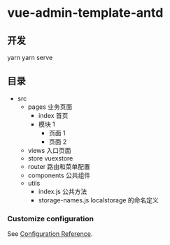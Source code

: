 # vue-admin-template-antd
## 开发

yarn
yarn serve

## 目录

- src
  - pages 业务页面
    - index 首页
    - 模块 1
      - 页面 1
      - 页面 2
  - views 入口页面
  - store vuexstore
  - router 路由和菜单配置
  - components 公共组件
  - utils
    - index.js 公共方法
    - storage-names.js localstorage 的命名定义

### Customize configuration

See [Configuration Reference](https://cli.vuejs.org/config/).
